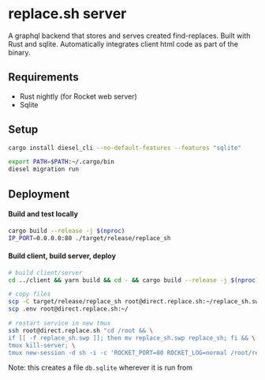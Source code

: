 # replace.sh server
A graphql backend that stores and serves created find-replaces. Built with Rust and sqlite. Automatically integrates client html code as part of the binary.

## Requirements

- Rust nightly (for Rocket web server)
- Sqlite

## Setup

```bash
cargo install diesel_cli --no-default-features --features "sqlite"

export PATH=$PATH:~/.cargo/bin
diesel migration run
```

## Deployment

#### Build and test locally
```bash
cargo build --release -j $(nproc)
IP_PORT=0.0.0.0:80 ./target/release/replace_sh
```

#### Build client, build server, deploy
```bash
# build client/server
cd ../client && yarn build && cd - && cargo build --release -j $(nproc)

# copy files
scp -C target/release/replace_sh root@direct.replace.sh:~/replace_sh.swp
scp .env root@direct.replace.sh:~/

# restart service in new tmux
ssh root@direct.replace.sh "cd /root && \
if [[ -f replace_sh.swp ]]; then mv replace_sh.swp replace_sh; fi && \
tmux kill-server; \
tmux new-session -d sh -i -c 'ROCKET_PORT=80 ROCKET_LOG=normal /root/replace_sh'"
```
Note: this creates a file `db.sqlite` wherever it is run from
